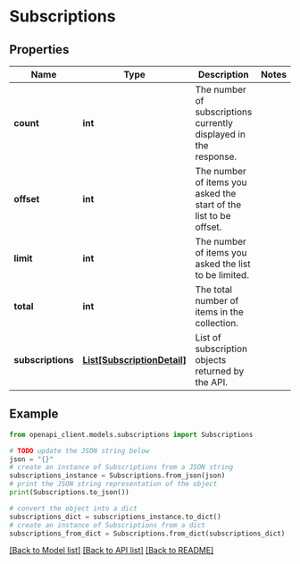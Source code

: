 # Subscriptions


## Properties

Name | Type | Description | Notes
------------ | ------------- | ------------- | -------------
**count** | **int** | The number of subscriptions currently displayed in the response. | 
**offset** | **int** | The number of items you asked the start of the list to be offset. | 
**limit** | **int** | The number of items you asked the list to be limited. | 
**total** | **int** | The total number of items in the collection. | 
**subscriptions** | [**List[SubscriptionDetail]**](SubscriptionDetail.md) | List of subscription objects returned by the API. | 

## Example

```python
from openapi_client.models.subscriptions import Subscriptions

# TODO update the JSON string below
json = "{}"
# create an instance of Subscriptions from a JSON string
subscriptions_instance = Subscriptions.from_json(json)
# print the JSON string representation of the object
print(Subscriptions.to_json())

# convert the object into a dict
subscriptions_dict = subscriptions_instance.to_dict()
# create an instance of Subscriptions from a dict
subscriptions_from_dict = Subscriptions.from_dict(subscriptions_dict)
```
[[Back to Model list]](../README.md#documentation-for-models) [[Back to API list]](../README.md#documentation-for-api-endpoints) [[Back to README]](../README.md)


